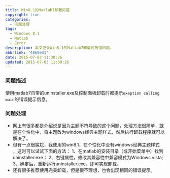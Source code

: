 ```yaml
---
title: Win8.1的Matlab7卸载问题
copyright: true
categories:
  - 问题处理
tags:
  - Windows 8.1
  - Matlab
  - Error
description: 本文记录Win8.1的Matlab7卸载时报错问题。
abbrlink: '4869e41'
date: 2015-07-03 11:30:26
updated: 2015-07-03 11:30:26
---
```



### **问题描述**

使用matlab7自带的uninstaller.exe及控制面板卸载时都提示`exeption calling main`的错误提示信息。

### **问题处理**

- 网上有很多都是介绍说是因为主题不符导致的这个问题，处理方法很简单，就是在个性化中，将主题改为windows经典主题样式，然后执行卸载程序就可以解决了。
- 但有一点很尴尬，我使用的win8.1，在个性化中没有windows经典主题样式 ，这时可以试试下面的方法：
1、在matlab的安装目录（或开始菜单中）找到uninstaller.exe；
2、右键属性，修改其兼容性中兼容模式为Windows vista;
3、确定后，重新运行uninstaller.exe，即可实现卸载。
- 还有很多推荐使用完美卸载，但是很不理想，也会出现相同的错误提示。
